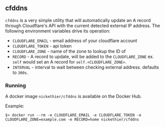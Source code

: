 ## cfddns

`cfddns` is a very simple utility that will automatically update an A record
through Cloudflare's API with the current detected external IP address. The
following environment variables drive its operation:

* `CLOUDFLARE_EMAIL` - email address of your cloudflare account
* `CLOUDFLARE_TOKEN` - api token
* `CLOUDFLARE_ZONE` - name of the zone to lookup the ID of
* `RECORD` - A record to update, will be added to the `CLOUDFLARE_ZONE` ex.
  `self` would set an A record for `self.<CLOUDFLARE_ZONE>`.
* `INTERVAL` - interval to wait between checking external address. defaults to
  `300s`.

### Running

A docker image `nickethier/cfddns` is available on the Docker Hub.

Example:
```
$> docker run --rm -e CLOUDFLARE_EMAIL -e CLOUDFLARE_TOKEN -e CLOUDFLARE_ZONE=example.com -e RECORD=home nickethier/cfddns
```
